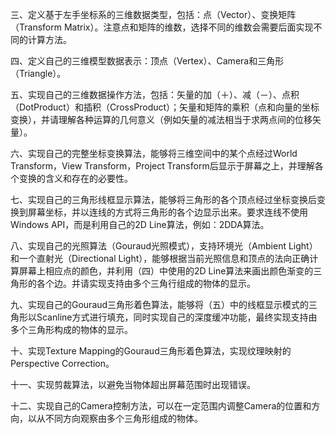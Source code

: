 
三、定义基于左手坐标系的三维数据类型，包括：点（Vector）、变换矩阵（Transform Matrix）。注意点和矩阵的维数，选择不同的维数会需要后面实现不同的计算方法。

四、定义自己的三维模型数据表示：顶点（Vertex）、Camera和三角形（Triangle）。

五、实现自己的三维数据操作方法，包括：矢量的加（＋）、减（－）、点积（DotProduct）和插积（CrossProduct）；矢量和矩阵的乘积（点和向量的坐标变换），并请理解各种运算的几何意义（例如矢量的减法相当于求两点间的位移矢量）。

六、实现自己的完整坐标变换算法，能够将三维空间中的某个点经过World Transform，View Transform，Project Transform后显示于屏幕之上，并理解各个变换的含义和存在的必要性。

七、实现自己的三角形线框显示算法，能够将三角形的各个顶点经过坐标变换后变换到屏幕坐标，并以连线的方式将三角形的各个边显示出来。要求连线不使用Windows API，而是利用自己的2D Line算法，例如：2DDA算法。

八、实现自己的光照算法（Gouraud光照模式），支持环境光（Ambient Light）和一个直射光（Directional Light），能够根据当前光照信息和顶点的法向正确计算屏幕上相应点的颜色，并利用（四）中使用的2D Line算法来画出颜色渐变的三角形的各个边。并请实现支持由多个三角行组成的物体的显示。

九、实现自己的Gouraud三角形着色算法，能够将（五）中的线框显示模式的三角形以Scanline方式进行填充，同时实现自己的深度缓冲功能，最终实现支持由多个三角形构成的物体的显示。

十、实现Texture Mapping的Gouraud三角形着色算法，实现纹理映射的Perspective Correction。

十一、实现剪裁算法，以避免当物体超出屏幕范围时出现错误。

十二、实现自己的Camera控制方法，可以在一定范围内调整Camera的位置和方向，以从不同方向观察由多个三角形组成的物体。

